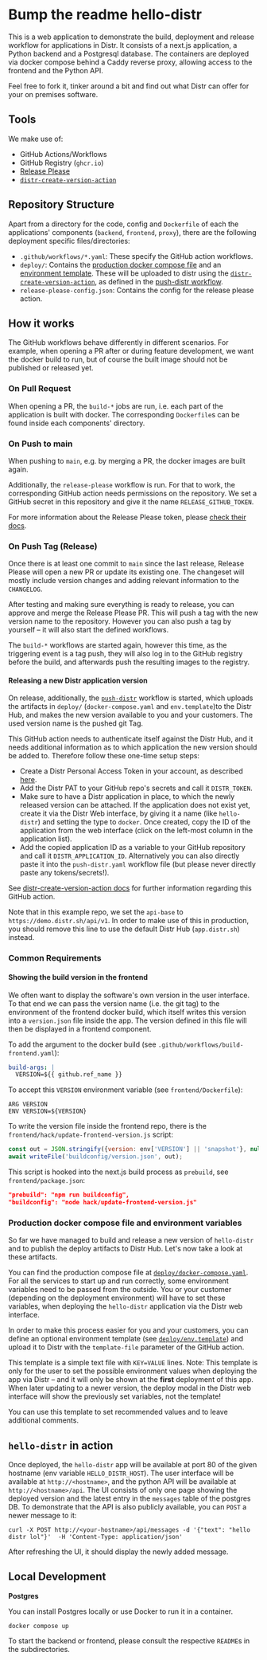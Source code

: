 # Bump the readme hello-distr

This is a web application to demonstrate the build, deployment and release workflow for applications in Distr.
It consists of a next.js application, a Python backend and a Postgresql database.
The containers are deployed via docker compose behind a Caddy reverse proxy, allowing access to the frontend and the
Python API.

Feel free to fork it, tinker around a bit and find out what Distr can offer for your on premises software.

## Tools

We make use of:
* GitHub Actions/Workflows
* GitHub Registry (`ghcr.io`)
* [Release Please](https://github.com/googleapis/release-please-action)
* [`distr-create-version-action`](https://github.com/glasskube/distr-create-version-action)

## Repository Structure

Apart from a directory for the code, config and `Dockerfile` of each the applications' components (`backend`, `frontend`, `proxy`),
there are the following deployment specific files/directories:

* `.github/workflows/*.yaml`: These specify the GitHub action workflows.
* `deploy/`: Contains the [production docker compose file](deploy/docker-compose.yaml) and an [environment template](deploy/env.template).
These will be uploaded to distr using the [`distr-create-version-action`](https://github.com/glasskube/distr-create-version-action),
as defined in the [push-distr workflow](.github/workflows/push-distr.yaml).
* `release-please-config.json`: Contains the config for the release please action.

## How it works

The GitHub workflows behave differently in different scenarios. For example, when opening a PR after or during feature development,
we want the docker build to run, but of course the built image should not be published or released yet.

### On Pull Request

When opening a PR, the `build-*` jobs are run, i.e. each part of the application is built with docker. The corresponding
`Dockerfile`s can be found inside each components' directory.

### On Push to main

When pushing to `main`, e.g. by merging a PR, the docker images are built again.

Additionally, the `release-please` workflow is run. For that to work, the corresponding GitHub action needs permissions on the repository.
We set a GitHub secret in this repository and give it the name `RELEASE_GITHUB_TOKEN`.

For more information about the Release Please token, please [check their docs](https://github.com/googleapis/release-please-action?tab=readme-ov-file#github-credentials).

### On Push Tag (Release)

Once there is at least one commit to `main` since the last release, Release Please will open a new PR or update its existing one.
The changeset will mostly include version changes and adding relevant information to the `CHANGELOG`.

After testing and making sure everything is ready to release, you can approve and merge the Release Please PR. This will
push a tag with the new version name to the repository.
However you can also push a tag by yourself – it will also start the defined workflows.

The `build-*` workflows are started again, however this time, as the triggering event is a tag push, they will also log in to
the GitHub registry before the build, and afterwards push the resulting images to the registry.

#### Releasing a new Distr application version

On release, additionally, the [`push-distr`](.github/workflows/push-distr.yaml) workflow is started,
which uploads the artifacts in `deploy/` (`docker-compose.yaml` and `env.template`)to the Distr Hub,
and makes the new version available to you and your customers. The used version name is the pushed git Tag.

This GitHub action needs to authenticate itself against the Distr Hub, and it needs additional information as to which application the new
version should be added to. Therefore follow these one-time setup steps:
* Create a Distr Personal Access Token in your account, as described [here](https://distr.sh/docs/integrations/personal-access-token/).
* Add the Distr PAT to your GitHub repo's secrets and call it `DISTR_TOKEN`.
* Make sure to have a Distr application in place, to which the newly released version can be attached. If the application does not exist yet,
create it via the Distr Web interface, by giving it a name (like `hello-distr`) and setting the type to `docker`.
Once created, copy the ID of the application from the web interface (click on the left-most column in the application list).
* Add the copied application ID as a variable to your GitHub repository and call it `DISTR_APPLICATION_ID`. Alternatively you can also
directly paste it into the `push-distr.yaml` workflow file (but please never directly paste any tokens/secrets!).

See [distr-create-version-action docs](https://github.com/glasskube/distr-create-version-action/blob/main/README.md#usage) for further information regarding
this GitHub action.

Note that in this example repo, we set the `api-base` to `https://demo.distr.sh/api/v1`. In order to make use of this in production,
you should remove this line to use the default Distr Hub (`app.distr.sh`) instead.

### Common Requirements

#### Showing the build version in the frontend

We often want to display the software's own version in the user interface.
To that end we can pass the version name (i.e. the git tag) to the environment of the frontend docker build, which itself
writes this version into a `version.json` file inside the app. The version defined in this file will then be displayed in a
frontend component.

To add the argument to the docker build (see `.github/workflows/build-frontend.yaml`):
```yaml
build-args: |
  VERSION=${{ github.ref_name }}
```

To accept this `VERSION` environment variable (see `frontend/Dockerfile`):
```
ARG VERSION
ENV VERSION=${VERSION}
```

To write the version file inside the frontend repo, there is the `frontend/hack/update-frontend-version.js` script:
```javascript
const out = JSON.stringify({version: env['VERSION'] || 'snapshot'}, null, 2)
await writeFile('buildconfig/version.json', out);
```

This script is hooked into the next.js build process as `prebuild`, see `frontend/package.json`:
```json
"prebuild": "npm run buildconfig",
"buildconfig": "node hack/update-frontend-version.js"
```

### Production docker compose file and environment variables

So far we have managed to build and release a new version of `hello-distr` and to publish the deploy artifacts to Distr Hub.
Let's now take a look at these artifacts.

You can find the production compose file at [`deploy/docker-compose.yaml`](deploy/docker-compose.yaml). For all the services to start up and run correctly,
some environment variables need to be passed from the outside. You or your customer (depending on the deployment environment)
will have to set these variables, when deploying the `hello-distr` application via the Distr web interface.

In order to make this process easier for you and your customers, you can define an optional environment template
(see [`deploy/env.template`](deploy/env.template)) and upload it to Distr with the `template-file` parameter of the GitHub action.

This template is a simple text file with `KEY=VALUE` lines. Note: This template is only for the user to set the possible environment
values when deploying the app via Distr – and it will only be shown at the **first** deployment of this app. When later updating
to a newer version, the deploy modal in the Distr web interface will show the previously set variables, not the template!

You can use this template to set recommended values and to leave additional comments.

## `hello-distr` in action

Once deployed, the `hello-distr` app will be available at port 80 of the given hostname (env variable `HELLO_DISTR_HOST`).
The user interface will be available at `http://<hostname>`, and the python API will be available at `http://<hostname>/api`.
The UI consists of only one page showing the deployed version and the latest entry in the `messages` table of the postgres DB.
To demonstrate that the API is also publicly available, you can `POST` a newer message to it:

```shell
curl -X POST http://<your-hostname>/api/messages -d '{"text": "hello distr lol"}'  -H 'Content-Type: application/json'
```

After refreshing the UI, it should display the newly added message.

## Local Development

**Postgres**

You can install Postgres locally or use Docker to run it in a container.

```shell
docker compose up
```

To start the backend or frontend, please consult the respective `README`s in the subdirectories.
